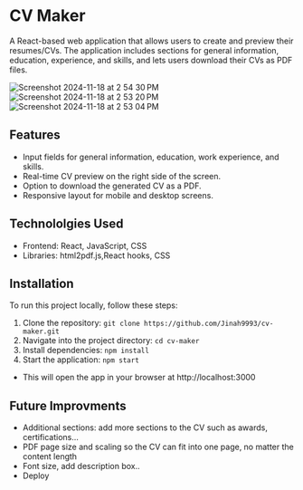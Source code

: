 # CV Maker
A React-based web application that allows users to create and preview their resumes/CVs. The application includes sections for general information, education, experience, and skills, and lets users download their CVs as PDF files.


![Screenshot 2024-11-18 at 2 54 30 PM](https://github.com/user-attachments/assets/28d39093-3867-40d5-b889-665551cc1565)
![Screenshot 2024-11-18 at 2 53 20 PM](https://github.com/user-attachments/assets/7fdb7c02-d9b6-4e83-8e3c-2bb825cd6d82)
![Screenshot 2024-11-18 at 2 53 04 PM](https://github.com/user-attachments/assets/cb307b33-9d9f-4f29-ac8d-c249d9a6003b)

## Features
- Input fields for general information, education, work experience, and skills.
- Real-time CV preview on the right side of the screen.
- Option to download the generated CV as a PDF.
- Responsive layout for mobile and desktop screens.

## Technololgies Used
- Frontend: React, JavaScript, CSS
- Libraries: html2pdf.js,React hooks, CSS  

## Installation
To run this project locally, follow these steps:
1. Clone the repository:
```git clone https://github.com/Jinah9993/cv-maker.git``` 
2. Navigate into the project directory:
```cd cv-maker```
3. Install dependencies:
```npm install```
4. Start the application:
```npm start```
- This will open the app in your browser at http://localhost:3000

## Future Improvments
- Additional sections: add more sections to the CV such as awards, certifications...
- PDF page size and scaling so the CV can fit into one page, no matter the content length
- Font size, add description box..
- Deploy
